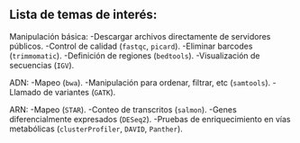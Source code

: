 ## Lista de temas de interés:

Manipulación básica:
-Descargar archivos directamente de servidores públicos.
-Control de calidad (```fastqc```, ```picard```).
-Eliminar barcodes (```trimmomatic```).
-Definición de regiones (```bedtools```).
-Visualización de secuencias (```IGV```).

ADN:
-Mapeo (```bwa```).
-Manipulación para ordenar, filtrar, etc (```samtools```).
-Llamado de variantes (```GATK```).

ARN:
-Mapeo (```STAR```).
-Conteo de transcritos (```salmon```).
-Genes diferencialmente expresados (```DESeq2```).
-Pruebas de enriquecimiento en vías metabólicas (```clusterProfiler```, ```DAVID```, ```Panther```).
